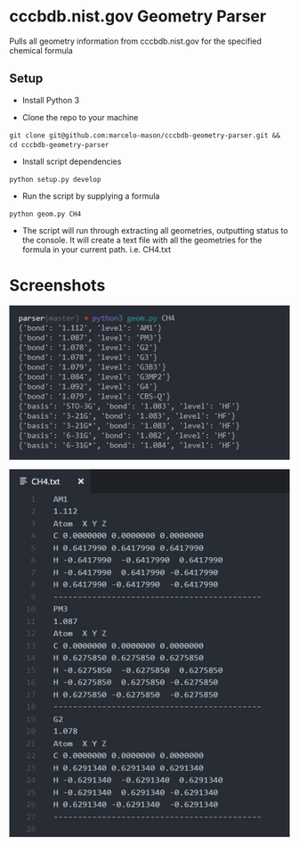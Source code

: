 # cccbdb.nist.gov Geometry Parser

Pulls all geometry information from cccbdb.nist.gov for the specified chemical formula

## Setup

* Install Python 3

* Clone the repo to your machine

`git clone git@github.com:marcelo-mason/cccbdb-geometry-parser.git && cd cccbdb-geometry-parser`

* Install script dependencies

`python setup.py develop`

* Run the script by supplying a formula

`python geom.py CH4`

* The script will run through extracting all geometries, outputting status to the console.  It will create a text file with all the geometries for the formula in your current path. i.e. CH4.txt

# Screenshots

![Console](screenshots/console.jpg)

![output](screenshots/output.jpg)
